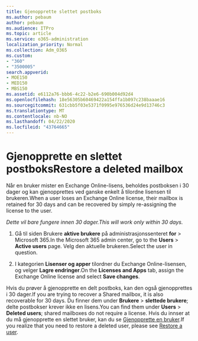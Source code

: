 ```yaml
---
title: Gjenopprette slettet postboks
ms.author: pebaum
author: pebaum
ms.audience: ITPro
ms.topic: article
ms.service: o365-administration
localization_priority: Normal
ms.collection: Adm_O365
ms.custom:
- "360"
- "3500005"
search.appverid:
- MOE150
- MED150
- MBS150
ms.assetid: e6112a76-bbb6-4c22-b2e6-690b004d92d4
ms.openlocfilehash: 18e56305b60469422a154ffa1b097c238baaae16
ms.sourcegitcommit: 631cbb5f03e5371f0995e976536d24e9d13746c3
ms.translationtype: MT
ms.contentlocale: nb-NO
ms.lasthandoff: 04/22/2020
ms.locfileid: "43764665"
---
```

# <a name="restore-a-deleted-mailbox"></a><span data-ttu-id="eb7ab-102">Gjenopprette en slettet postboks</span><span class="sxs-lookup"><span data-stu-id="eb7ab-102">Restore a deleted mailbox</span></span>

<span data-ttu-id="eb7ab-103">Når en bruker mister en Exchange Online-lisens, beholdes postboksen i 30 dager og kan gjenopprettes ved ganske enkelt å tilordne lisensen til brukeren.</span><span class="sxs-lookup"><span data-stu-id="eb7ab-103">When a user loses an Exchange Online license, their mailbox is retained for 30 days and can be recovered by simply re-assigning the license to the user.</span></span>
  
 <span data-ttu-id="eb7ab-104">*Dette vil bare fungere innen 30 dager.*</span><span class="sxs-lookup"><span data-stu-id="eb7ab-104">*This will work only within 30 days.*</span></span>  
  
1. <span data-ttu-id="eb7ab-105">Gå til siden Brukere **aktive brukere** på administrasjonssenteret **for** \> Microsoft 365.</span><span class="sxs-lookup"><span data-stu-id="eb7ab-105">In the Microsoft 365 admin center, go to the **Users** \> **Active users** page.</span></span> <span data-ttu-id="eb7ab-106">Velg den aktuelle brukeren.</span><span class="sxs-lookup"><span data-stu-id="eb7ab-106">Select the user in question.</span></span>

2. <span data-ttu-id="eb7ab-107">I kategorien **Lisenser og apper** tilordner du Exchange Online-lisensen, og velger **Lagre endringer**.</span><span class="sxs-lookup"><span data-stu-id="eb7ab-107">On the **Licenses and Apps** tab, assign the Exchange Online license and select **Save changes**.</span></span>

<span data-ttu-id="eb7ab-108">Hvis du prøver å gjenopprette en delt postboks, kan den også gjenopprettes i 30 dager.</span><span class="sxs-lookup"><span data-stu-id="eb7ab-108">If you are trying to recover a Shared mailbox, it is also recoverable for 30 days.</span></span> <span data-ttu-id="eb7ab-109">Du finner dem under **Brukere** \> **slettede brukere**; delte postbokser krever ikke en lisens.</span><span class="sxs-lookup"><span data-stu-id="eb7ab-109">You can find them under **Users** \> **Deleted users**; shared mailboxes do not require a license.</span></span> <span data-ttu-id="eb7ab-110">Hvis du innser at du må gjenopprette en slettet bruker, kan du se [Gjenopprette en bruker](https://docs.microsoft.com/office365/admin/add-users/restore-user).</span><span class="sxs-lookup"><span data-stu-id="eb7ab-110">If you realize that you need to restore a deleted user, please see [Restore a user](https://docs.microsoft.com/office365/admin/add-users/restore-user).</span></span>
  